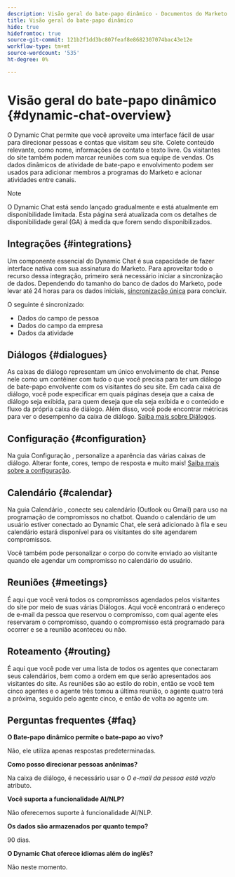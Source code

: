 ```yaml
---
description: Visão geral do bate-papo dinâmico - Documentos do Marketo - Documentação do produto
title: Visão geral do bate-papo dinâmico
hide: true
hidefromtoc: true
source-git-commit: 121b2f1dd3bc807feaf8e8682307074bac43e12e
workflow-type: tm+mt
source-wordcount: '535'
ht-degree: 0%

---
```


# Visão geral do bate-papo dinâmico {#dynamic-chat-overview}

O Dynamic Chat permite que você aproveite uma interface fácil de usar para direcionar pessoas e contas que visitam seu site. Colete conteúdo relevante, como nome, informações de contato e texto livre. Os visitantes do site também podem marcar reuniões com sua equipe de vendas. Os dados dinâmicos de atividade de bate-papo e envolvimento podem ser usados para adicionar membros a programas do Marketo e acionar atividades entre canais.

>[!NOTE]
>
>O Dynamic Chat está sendo lançado gradualmente e está atualmente em disponibilidade limitada. Esta página será atualizada com os detalhes de disponibilidade geral (GA) à medida que forem sendo disponibilizados.

## Integrações {#integrations}

Um componente essencial do Dynamic Chat é sua capacidade de fazer interface nativa com sua assinatura do Marketo. Para aproveitar todo o recurso dessa integração, primeiro será necessário iniciar a sincronização de dados. Dependendo do tamanho do banco de dados do Marketo, pode levar até 24 horas para os dados iniciais, [sincronização única](/help/marketo/product-docs/demand-generation/dynamic-chat/connect-dynamic-chat-to-marketo.md) para concluir.

O seguinte é sincronizado:

* Dados do campo de pessoa
* Dados do campo da empresa
* Dados da atividade

## Diálogos {#dialogues}

As caixas de diálogo representam um único envolvimento de chat. Pense nele como um contêiner com tudo o que você precisa para ter um diálogo de bate-papo envolvente com os visitantes do seu site. Em cada caixa de diálogo, você pode especificar em quais páginas deseja que a caixa de diálogo seja exibida, para quem deseja que ela seja exibida e o conteúdo e fluxo da própria caixa de diálogo. Além disso, você pode encontrar métricas para ver o desempenho da caixa de diálogo. [Saiba mais sobre Diálogos](/help/marketo/product-docs/demand-generation/dynamic-chat/dialogues.md).

## Configuração {#configuration}

Na guia Configuração , personalize a aparência das várias caixas de diálogo. Alterar fonte, cores, tempo de resposta e muito mais! [Saiba mais sobre a configuração](/help/marketo/product-docs/demand-generation/dynamic-chat/configuration.md).

## Calendário {#calendar}

Na guia Calendário , conecte seu calendário (Outlook ou Gmail) para uso na programação de compromissos no chatbot. Quando o calendário de um usuário estiver conectado ao Dynamic Chat, ele será adicionado à fila e seu calendário estará disponível para os visitantes do site agendarem compromissos.

Você também pode personalizar o corpo do convite enviado ao visitante quando ele agendar um compromisso no calendário do usuário.

## Reuniões {#meetings}

É aqui que você verá todos os compromissos agendados pelos visitantes do site por meio de suas várias Diálogos. Aqui você encontrará o endereço de e-mail da pessoa que reservou o compromisso, com qual agente eles reservaram o compromisso, quando o compromisso está programado para ocorrer e se a reunião aconteceu ou não.

## Roteamento {#routing}

É aqui que você pode ver uma lista de todos os agentes que conectaram seus calendários, bem como a ordem em que serão apresentados aos visitantes do site. As reuniões são ao estilo do robin, então se você tem cinco agentes e o agente três tomou a última reunião, o agente quatro terá a próxima, seguido pelo agente cinco, e então de volta ao agente um.

## Perguntas frequentes {#faq}

**O Bate-papo dinâmico permite o bate-papo ao vivo?**

Não, ele utiliza apenas respostas predeterminadas.

**Como posso direcionar pessoas anônimas?**

Na caixa de diálogo, é necessário usar o _O e-mail da pessoa está vazio_ atributo.

**Você suporta a funcionalidade AI/NLP?**

Não oferecemos suporte à funcionalidade AI/NLP.

**Os dados são armazenados por quanto tempo?**

90 dias.

**O Dynamic Chat oferece idiomas além do inglês?**

Não neste momento.

